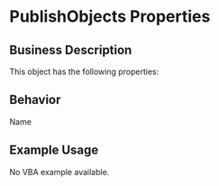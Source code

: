 # PublishObjects Properties

## Business Description
This object has the following properties:

## Behavior
Name

## Example Usage
No VBA example available.